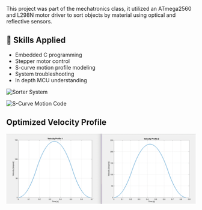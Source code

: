 This project was part of the mechatronics class, it utilized an ATmega2560 and L298N motor driver to sort objects by material using optical and reflective sensors.

## 🚀 Skills Applied
- Embedded C programming
- Stepper motor control
- S-curve motion profile modeling
- System troubleshooting
- In depth MCU understanding

![Sorter System](../images/sorter.jpg)

![S-Curve Motion Code](stepper_acceleration.m)

## Optimized Velocity Profile
![Click to view velocity profile](velocity_profiles.png)


